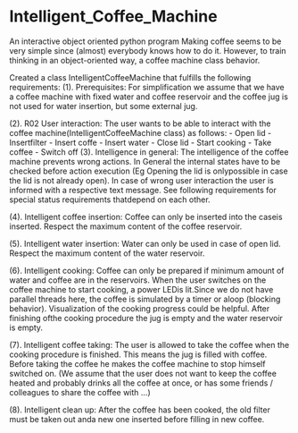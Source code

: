 # Intelligent_Coffee_Machine
An interactive object oriented python program
Making coffee seems to be very simple since (almost) everybody knows how to do it. However, to train thinking in an object-oriented way, a coffee machine class behavior.

Created a class IntelligentCoffeeMachine that fulfills the following requirements:
(1). Prerequisites: For simplification we assume that we have a coffee machine with fixed water and coffee reservoir and the coffee jug is not used for water insertion, but some external jug.

(2). R02 User interaction: The user wants to be able to interact with the coffee machine(IntelligentCoffeeMachine class) as follows:
    - Open lid
    - Insertfilter
    - Insert coffe
    - Insert water
    - Close lid
    - Start cooking
    - Take coffee
    - Switch off
(3). Intelligence in general: The intelligence of the coffee machine prevents wrong actions. In General the internal states have to be checked before action execution (Eg Opening the lid is onlypossible in case the lid is not already open). In case of wrong user interaction the user is informed with a respective text message. See following requirements for special status requirements thatdepend on each other.

(4). Intelligent coffee insertion: Coffee can only be inserted into the caseis inserted. Respect the maximum content of the coffee reservoir.

(5). Intelligent water insertion: Water can only be used in case of open lid. Respect the maximum content of the water reservoir.

(6). Intelligent cooking: Coffee can only be prepared if minimum amount of water and coffee are in the reservoirs. When the user switches on the coffee machine to start cooking, a power LEDis lit.Since we do not have parallel threads here, the coffee is simulated by a timer or aloop (blocking behavior). Visualization of the cooking progress could be helpful. After finishing ofthe cooking procedure the jug is empty and the water reservoir is empty.

(7). Intelligent coffee taking: The user is allowed to take the coffee when the cooking procedure is finished. This means the jug is filled with coffee. Before taking the coffee he makes the coffee machine to stop himself switched on. (We assume that the user does not want to keep the coffee heated and probably drinks all the coffee at once, or has some friends / colleagues to share the coffee with ...)

(8). Intelligent clean up: After the coffee has been cooked, the old filter must be taken out anda new one inserted before filling in new coffee.
